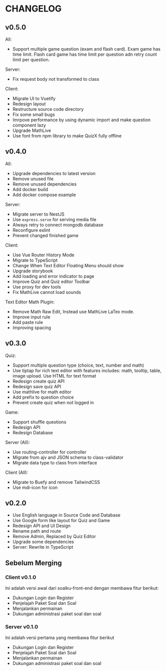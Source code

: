 # CHANGELOG

## v0.5.0

All:

- Support multiple game question (exam and flash card). Exam game has time limit. Flash card game has time limit per question adn retry count limit per question.

Server:

- Fix request body not transformed to class

Client:

- Migrate UI to Vuetify
- Redesign layout
- Restructure source code directory
- Fix some small bugs
- Imrpove performance by using dynamic import and make question component lazy
- Upgrade MathLive
- Use font from npm library to make QuizX fully offline

## v0.4.0

All:

- Upgrade dependencies to latest version
- Remove unused file
- Remove unused dependencies
- Add docker build
- Add docker compose example

Server:

- Migrate server to NestJS
- Use `express.serve` for serving media file
- Always retry to connect mongodb database
- Reconfigure eslint
- Prevent changed finished game

Client:

- Use Vue Router History Mode
- Migrate to TypeScript
- Change When Text Editor Floating Menu should show
- Upgrade storybook
- Add loading and error indicator to page
- Improve Quiz and Quiz editor Toolbar
- Use proxy for dev tools
- Fix MathLive cannot load sounds

Text Editor Math Plugin:

- Remove Math Raw Edit, Instead use MathLive LaTex mode.
- Improve input rule
- Add paste rule
- Improving spacing

## v0.3.0

Quiz:

- Support multiple question type (choice, text, number and math)
- Use tiptap for rich text editor with features includes: math, tooltip, table, image upload. Use HTML for text format
- Redesign create quiz API
- Redesign save quiz API
- Use mathlive for math editor
- Add prefix to question choice
- Prevent create quiz when not logged in

Game:

- Support shuffle questions
- Redesign API
- Redesign Database

Server (All):

- Use routing-controller for controller
- Migrate from ajv and JSON schema to class-validator
- Migrate data type to class from interface

Client (All):

- Migrate to Buefy and remove TailwindCSS
- Use mdi-icon for icon

## v0.2.0

- Use English language in Source Code and Database
- Use Google form like layout for Quiz and Game
- Redesign API and UI Design
- Rename path and route
- Remove Admin, Replaced by Quiz Editor
- Upgrade some dependencies
- Server: Rewrite in TypeScript

## Sebelum Merging

### Client v0.1.0

Ini adalah versi awal dari soalku-front-end dengan membawa fitur berikut:

- Dukungan Login dan Register
- Penjelajah Paket Soal dan Soal
- Menjalankan permainan
- Dukungan administrasi paket soal dan soal

### Server v0.1.0

Ini adalah versi pertama yang membawa fitur berikut

- Dukungan Login dan Register
- Penjelajah Paket Soal dan Soal
- Menjalankan permainan
- Dukungan administrasi paket soal dan soal
